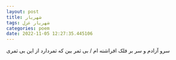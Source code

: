 ```yaml
---
layout: post
title: شهریار
tags: شهریار غزل
categories: poem
date: 2022-11-05 12:27:35.445106
---
```


سرو آزادم و سر بر فلک افراشته ام / بی ثمر بین که ثمردارد از این بی ثمری